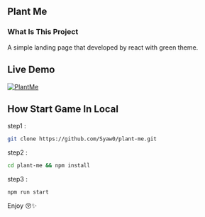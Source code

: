 ## Plant Me

### What Is This Project
A simple landing page that developed by react with green theme.
## Live Demo
  [![PlantMe](https://user-images.githubusercontent.com/78824988/177599683-5cddada6-4bf7-48f0-9e9f-cab98296e802.png)](https://final-plant-me.vercel.app/)

## How Start Game In Local

step1 :

```bash
git clone https://github.com/Syaw0/plant-me.git
```

step2 :

```bash
cd plant-me && npm install
```

step3 :

```bash
npm run start
```

Enjoy 😚✨
